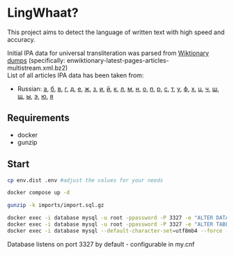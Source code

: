# LingWhaat?

This project aims to detect the language of written text with high speed and accuracy.

Initial IPA data for universal transliteration was parsed from [Wiktionary](https://en.wiktionary.org/wiki/Wiktionary:Main_Page) [dumps](https://dumps.wikimedia.org/enwiktionary/latest/) (specifically: enwiktionary-latest-pages-articles-multistream.xml.bz2)\
List of all articles IPA data has been taken from:
* Russian:
[а](docs/en_wiktionary_russian_а.md), 
[б](docs/en_wiktionary_russian_б.md),
[в](docs/en_wiktionary_russian_в.md),
[г](docs/en_wiktionary_russian_г.md),
[д](docs/en_wiktionary_russian_д.md),
[е](docs/en_wiktionary_russian_е.md),
[ж](docs/en_wiktionary_russian_ж.md),
[з](docs/en_wiktionary_russian_з.md),
[и](docs/en_wiktionary_russian_и.md),
[й](docs/en_wiktionary_russian_й.md),
[к](docs/en_wiktionary_russian_к.md),
[л](docs/en_wiktionary_russian_л.md),
[м](docs/en_wiktionary_russian_м.md),
[н](docs/en_wiktionary_russian_н.md),
[о](docs/en_wiktionary_russian_о.md),
[п](docs/en_wiktionary_russian_п.md),
[р](docs/en_wiktionary_russian_р.md),
[с](docs/en_wiktionary_russian_с.md),
[т](docs/en_wiktionary_russian_т.md),
[у](docs/en_wiktionary_russian_у.md),
[ф](docs/en_wiktionary_russian_ф.md),
[х](docs/en_wiktionary_russian_х.md),
[ц](docs/en_wiktionary_russian_ц.md),
[ч](docs/en_wiktionary_russian_ч.md),
[ш](docs/en_wiktionary_russian_ш.md),
[щ](docs/en_wiktionary_russian_щ.md),
[ы](docs/en_wiktionary_russian_ы.md),
[э](docs/en_wiktionary_russian_э.md),
[ю](docs/en_wiktionary_russian_ю.md),
[я](docs/en_wiktionary_russian_я.md)

## Requirements
* docker
* gunzip

## Start

```bash
cp env.dist .env #adjust the values for your needs

docker compose up -d

gunzip -k imports/import.sql.gz

docker exec -i database mysql -u root -ppassword -P 3327 -e "ALTER DATABASE lingwhaat CHARACTER SET = utf8mb4 COLLATE = utf8mb4_0900_ai_ci;"
docker exec -i database mysql -u root -ppassword -P 3327 -e "ALTER TABLE lingwhaat.pronunciation CONVERT TO CHARACTER SET utf8mb4 COLLATE utf8mb4_0900_ai_ci;"
docker exec -i database mysql --default-character-set=utf8mb4 --force -u root -ppassword -P 3327 lingwhaat < imports/import.sql
```

Database listens on port 3327 by default - configurable in my.cnf